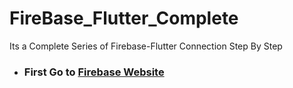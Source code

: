# FireBase_Flutter_Complete

Its a Complete Series of Firebase-Flutter Connection Step By Step
<ul>
<li><h3> First Go to <a href = "https://firebase.google.com/"> Firebase Website <h3></li>
</ul>
